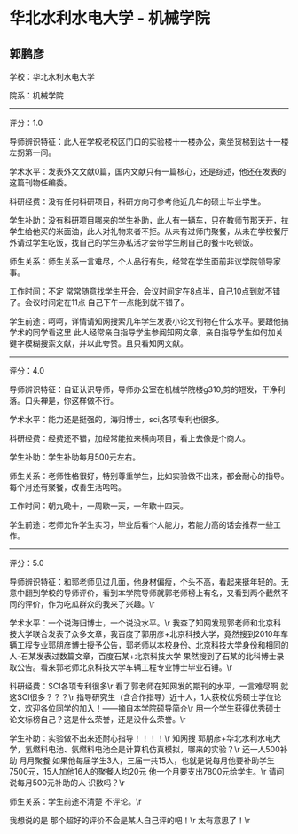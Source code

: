 # 华北水利水电大学 - 机械学院

## 郭鹏彦

学校：华北水利水电大学

院系：机械学院

* * *

评分：1.0

导师辨识特征：此人在学校老校区门口的实验楼十一楼办公，乘坐货梯到达十一楼左拐第一间。

学术水平：发表外文文献0篇，国内文献只有一篇核心，还是综述，他还在发表的这篇刊物任编委。

科研经费：没有任何科研项目，科研方向可参考他近几年的硕士毕业学生。

学生补助：没有科研项目哪来的学生补助，此人有一辆车，只在教师节那天开，拉学生给他买的米面油，此人对礼物来者不拒。从未有过师门聚餐，从未在学校餐厅外请过学生吃饭，找自己的学生办私活才会带学生刷自己的餐卡吃顿饭。

师生关系：师生关系一言难尽，个人品行有失，经常在学生面前非议学院领导家事。

工作时间：不定 常常随意找学生开会，会议时间定在8点半，自己10点到就不错了。会议时间定在11点 自己下午一点能到就不错了。

学生前途：呵呵，详情请知网搜索几年学生发表小论文刊物在什么水平。要跟他搞学术的同学看这里 此人经常亲自指导学生参阅知网文章，亲自指导学生如何加关键字模糊搜索文献，并以此夸赞。且只看知网文献。

* * *

评分：4.0

导师辨识特征：自证认识导师，导师办公室在机械学院楼g310,剪的短发，干净利落。口头禅是，你这样做不行。

学术水平：能力还是挺强的，海归博士，sci,各项专利也很多。

科研经费：经费还不错，加经常能拉来横向项目，看上去像是个商人。

学生补助：学生补助每月500元左右。

师生关系：老师性格很好，特别尊重学生，比如实验做不出来，都会耐心的指导。每个月还有聚餐，改善生活哈哈。

工作时间：朝九晚十，一周歇一天，一年歇十四天。

学生前途：老师允许学生实习，毕业后看个人能力，若能力高的话会推荐一些工作。

* * *

评分：5.0

导师辨识特征：和郭老师见过几面，他身材偏瘦，个头不高，看起来挺年轻的。无意中翻到学校的导师评价，看到本学院导师就郭老师榜上有名，又看到两个截然不同的评价，作为吃瓜群众的我来了兴趣。\r

学术水平：一个说海归博士，一个说没水平。\r
我查了知网发现郭老师和北京科技大学联合发表了众多文章，我百度了郭朋彦+北京科技大学，竟然搜到2010年车辆工程专业郭朋彦博士授予公告，郭老师以本校身份、北京科技大学身份和相同的人-石某发表过数篇文章，百度石某+北京科技大学 果然搜到了石某的北科博士录取公告。看来郭老师北京科技大学车辆工程专业博士毕业石锤。\r

科研经费：SCI各项专利很多\r
看了郭老师在知网发的期刊的水平，一言难尽啊 就这SCI很多？？？\r
指导研究生（含合作指导）近十人，1人获校优秀硕士学位论文，欢迎各位同学的加入！——摘自本学院硕导简介\r
用一个学生获得优秀硕士论文标榜自己？这是什么荣誉，还是没什么荣誉。\r

学生补助：实验做不出来还耐心指导！！！！\r
知网搜 郭朋彦+华北水利水电大学，氢燃料电池、氨燃料电池全是计算机仿真模拟，哪来的实验？\r
还一人500补助 月月聚餐 如果他每届学生3人，三届一共15人，也就是说每月他要补助学生7500元，15人加他16人的聚餐人均20元 他一个月要支出7800元给学生。\r
请问说每月500元补助的人 识数吗？\r

师生关系：学生前途不清楚 不评论。\r

我想说的是 那个超好的评价不会是某人自己评的吧！\r
太有意思了！\r